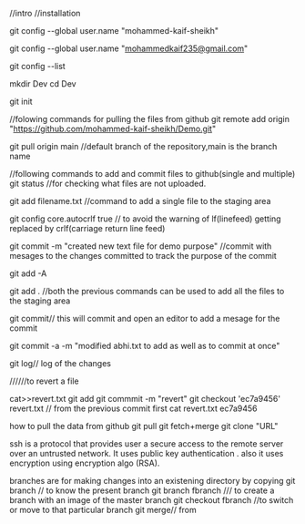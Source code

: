 //intro 
//installation


git config --global user.name "mohammed-kaif-sheikh"

git config --global user.name "mohammedkaif235@gmail.com"

git config --list

mkdir Dev
cd Dev

git init

//folowing commands for pulling the files from github
git remote add origin "https://github.com/mohammed-kaif-sheikh/Demo.git"

git pull origin main //default branch of the repository,main is the branch name


//following commands to add and commit files to github(single and multiple)
git status    //for checking  what files are not uploaded.

git add filename.txt //command to add a single file to the staging area 

git config core.autocrlf true // to avoid the warning of lf(linefeed) getting replaced by crlf(carriage return line feed)

git commit -m "created new text file for demo purpose" //commit with mesages to the changes committed to track the purpose of the commit

git  add -A 

git add . //both the previous commands can be used to add all the files to the staging area

git commit// this will commit and open an editor to add a mesage for the commit

 git commit -a -m "modified abhi.txt to add as well as to commit at once"

 git log// log of the changes
 

 //////to revert a file 

cat>>revert.txt
git add
git commmit -m "revert"
git checkout 'ec7a9456' revert.txt // from the previous commit first 
cat revert.txt
ec7a9456

how to pull the data from github
git pull
git fetch+merge
git clone "URL"

ssh is a protocol that provides user a secure access to the remote server over an untrusted network. It uses public key authentication . also it uses encryption using encryption algo (RSA).




branches are for making changes into an existening directory by copying 
git branch // to know the present branch
git branch fbranch /// to create a branch with an image of the master branch
git checkout fbranch //to switch or move to that particular branch
git merge// from 
